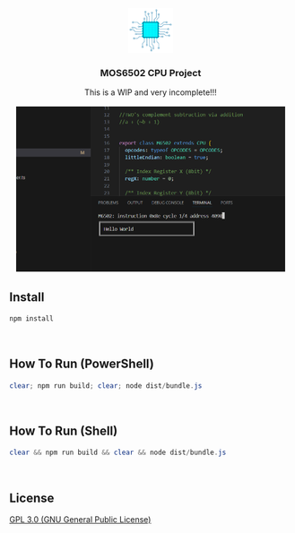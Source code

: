 <!-- PROJECT LOGO -->
<br />
<div align="center">
  <a href="https://github.com/KobaltBlu/MOS6502">
    <img src="icon.png" alt="Logo" width="80" height="80">
  </a>

  <h3 align="center">MOS6502 CPU Project</h3>

  <p align="center">
    This is a WIP and very incomplete!!!
    <br/>
    <br/>
    <img src="images/screenshot.png" alt="Logo" width="480">
  </p>
</div>

## Install
```powershell
npm install
```
<br />

## How To Run (PowerShell)
```powershell
clear; npm run build; clear; node dist/bundle.js
```
<br />

## How To Run (Shell)
```powershell
clear && npm run build && clear && node dist/bundle.js
```
<br/>

## License

[GPL 3.0 (GNU General Public License)](LICENSE.md)